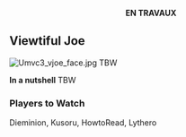 <center>

**EN TRAVAUX**

</center>

## Viewtiful Joe

![](Umvc3_vjoe_face.jpg‎ "Umvc3_vjoe_face.jpg‎") TBW

**In a nutshell** TBW

### Players to Watch

Dieminion, Kusoru, HowtoRead, Lythero
